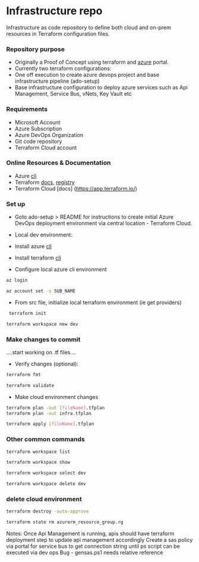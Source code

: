 # Infrastructure repo #

Infrastructure as code repository to define both cloud and on-prem resources in Terraform configuration files.

### Repository purpose ###

* Originally a Proof of Concept using terraform and [azure](https://portal.azure.com/) portal.
* Currently two terraform configurations:
* One off execution to create azure devops project and base infrastructure pipeline (ado-setup)
* Base infrastructure configuration to deploy azure services such as Api Management, Service Bus, vNets, Key Vault etc

### Requirements ###
* Microsoft Account
* Azure Subscription
* Azure DevOps Organization
* Git code repository
* Terraform Cloud account

### Online Resources & Documentation ###
* Azure [cli](https://learn.microsoft.com/en-us/cli/azure/install-azure-cli)
* Terraform [docs](https://developer.hashicorp.com/terraform/intro), [registry](https://registry.terraform.io/)
* Terraform Cloud [docs] (https://app.terraform.io/)

### Set up ###
* Goto ado-setup > README for instructions to create initial Azure DevOps deployment environment via central location - Terraform Cloud.
* Local dev environment:
* Install azure [cli](https://learn.microsoft.com/en-us/cli/azure/install-azure-cli)
* Install terraform [cli](https://developer.hashicorp.com/terraform/tutorials/aws-get-started/install-cli)

* Configure local azure cli environment
```bash
az login
```
```bash
az account set -s SUB_NAME
```

* From src file, initialize local terraform environment (ie get providers)
```bash
 terraform init
```
```bash
terraform workspace new dev
```

### Make changes to commit ###
....start working on .tf files....

* Verify changes (optional):
```bash
terraform fmt
```
```bash
terraform validate
```

* Make cloud environment changes
```bash
terraform plan -out [fileName].tfplan
terraform plan -out infra.tfplan
```
```bash
terraform apply [fileName].tfplan
```

### Other common commands ###
```bash
terraform workspace list
```
```bash
terraform workspace show
```
```bash
terraform workspace select dev
```
```bash
terraform workspace delete dev
```

### delete cloud environment ###
```bash
terraform destroy -auto-approve
```

```bash
terraform state rm azurerm_resource_group.rg
```

Notes:
Once Api Management is running, apis should have terraform deployment step to update api management accordingly
Create a sas policy via portal for service bus to get connection string until ps script can be executed via dev ops
Bug - gensas.ps1 needs relative reference
